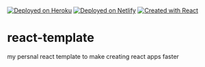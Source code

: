 [![Deployed on Heroku](https://img.shields.io/badge/Deployed%20on-Heroku-purple)](https://template-app.herokuapp.com)
[![Deployed on Netlify](https://img.shields.io/badge/Deployed%20on-Netlify-%23009387)](https://template-app.netlify.com)
[![Created with React](https://img.shields.io/badge/created%20with-REACT-brightgreen)](https://github.com/facebook/create-react-app)

# react-template
my persnal react template to make creating react apps faster
